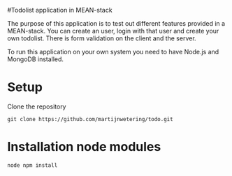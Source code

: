 #Todolist application in MEAN-stack

The purpose of this application is to test out different
features provided in a MEAN-stack. You can create an user, 
login with that user and create your own todolist. There 
is form validation on the client and the server.

To run this application on your own system you need to have
Node.js and MongoDB installed.

Setup
=====
Clone the repository

    git clone https://github.com/martijnwetering/todo.git


Installation node modules
=========================
    node npm install
